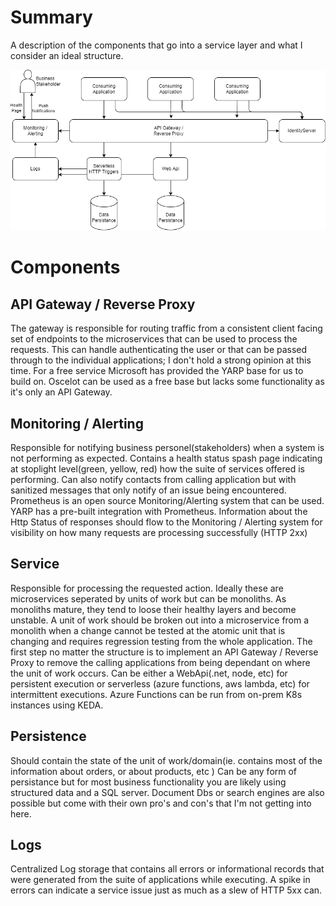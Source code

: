 # Summary
A description of the components that go into a service layer and what I consider an ideal structure.

![ArchitectureDiagram](ServiceLayerDiagram.png)

# Components
## API Gateway / Reverse Proxy
  The gateway is responsible for routing traffic from a consistent client facing set of endpoints to the microservices that can be used to process the requests.
  This can handle authenticating the user or that can be passed through to the individual applications; I don't hold a strong opinion at this time. 
  For a free service Microsoft has provided the YARP base for us to build on. Oscelot can be used as a free base but lacks some functionality as it's only an API Gateway.
## Monitoring / Alerting
  Responsible for notifying business personel(stakeholders) when a system is not performing as expected.
  Contains a health status spash page indicating at stoplight level(green, yellow, red) how the suite of services offered is performing.
  Can also notify contacts from calling application but with sanitized messages that only notify of an issue being encountered. 
  Prometheus is an open source Monitoring/Alerting system that can be used. YARP has a pre-built integration with Prometheus.
  Information about the Http Status of responses should flow to the Monitoring / Alerting system for visibility on how many requests are processing successfully (HTTP 2xx)
## Service
  Responsible for processing the requested action.
  Ideally these are microservices seperated by units of work but can be monoliths. As monoliths mature, they tend to loose their healthy layers and become unstable. A unit of work should be broken out into a microservice from a monolith when a change cannot be tested at the atomic unit that is changing and requires regression testing from the whole application. The first step no matter the structure is to implement an API Gateway / Reverse Proxy to remove the calling applications from being dependant on where the unit of work occurs.
  Can be either a WebApi(.net, node, etc) for persistent execution or serverless (azure functions, aws lambda, etc) for intermittent executions. Azure Functions can be run from on-prem K8s instances using KEDA.
## Persistence
  Should contain the state of the unit of work/domain(ie. contains most of the information about orders, or about products, etc )
  Can be any form of persistance but for most business functionality you are likely using structured data and a SQL server. Document Dbs or search engines are also possible but come with their own pro's and con's that I'm not getting into here.
## Logs
  Centralized Log storage that contains all errors or informational records that were generated from the suite of applications while executing. A spike in errors can indicate a service issue just as much as a slew of HTTP 5xx can.